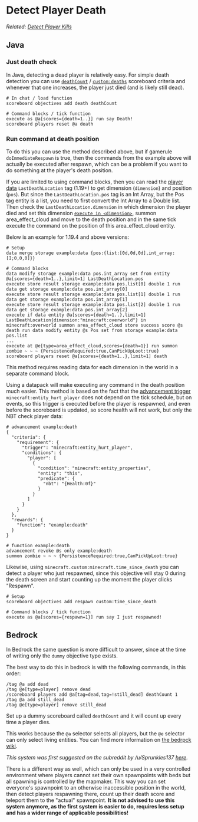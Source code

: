 # Detect Player Death

_Related: [Detect Player Kills](/wiki/questions/playerkills)_

## Java

### Just death check

In Java, detecting a dead player is relatively easy. For simple death detection you can use [`deathCount`](https://minecraft.wiki/w/Scoreboard#Single_criteria) / [`custom:deaths`](https://minecraft.wiki/w/Statistics#List_of_custom_statistic_names) scoreboard criteria and whenever that one increases, the player just died (and is likely still dead).

    # In chat / load function
    scoreboard objectives add death deathCount
    
    # Command blocks / tick function
    execute as @a[scores={death=1..}] run say Death!
    scoreboard players reset @a death

### Run command at death position

To do this you can use the method described above, but if gamerule `doImmediateRespawn` is true, then the commands from the example above will actually be executed after respawn, which can be a problem if you want to do something at the player's death position.

If you are limited to using command blocks, then you can read the [player data](https://minecraft.wiki/w/Player.dat_format) `LastDeathLocation` tag (1.19+) to get dimension (`dimension`) and position (`pos`). But since the `LastDeathLocation.pos` tag is an Int Array, but the Pos tag entity is a list, you need to first convert the Int Array to a Double list. Then check the `LastDeathLocation.dimension` in which dimension the player died and set this dimension [`execute in <dimension>`](https://minecraft.wiki/w/Commands/execute#in), summon area_effect_cloud and move to the death position and in the same tick execute the command on the position of this area_effect_cloud entity.

Below is an example for 1.19.4 and above versions:

    # Setup
    data merge storage example:data {pos:{list:[0d,0d,0d],int_array:[I;0,0,0]}}

    # Command blocks
    data modify storage example:data pos.int_array set from entity @a[scores={death=1..},limit=1] LastDeathLocation.pos
    execute store result storage example:data pos.list[0] double 1 run data get storage example:data pos.int_array[0]
    execute store result storage example:data pos.list[1] double 1 run data get storage example:data pos.int_array[1]
    execute store result storage example:data pos.list[2] double 1 run data get storage example:data pos.int_array[2]
    execute if data entity @a[scores={death=1..},limit=1] LastDeathLocation{dimension:"minecraft:overworld"} in minecraft:overworld summon area_effect_cloud store success score @s death run data modify entity @s Pos set from storage example:data pos.list
    ...
    execute at @e[type=area_effect_cloud,scores={death=1}] run summon zombie ~ ~ ~ {PersistenceRequired:true,CanPickUpLoot:true}
    scoreboard players reset @a[scores={death=1..},limit=1] death

This method requires reading data for each dimension in the world in a separate command block.

Using a datapack will make executing any command in the death position much easier. This method is based on the fact that the [advancement trigger](https://minecraft.wiki/w/Advancement/JSON_format) `minecraft:entity_hurt_player` does not depend on the tick schedule, but on events, so this trigger is executed before the player is respawned, and even before the scoreboard is updated, so score health will not work, but only the NBT check player data:

    # advancement example:death
    {
      "criteria": {
        "requirement": {
          "trigger": "minecraft:entity_hurt_player",
          "conditions": {
            "player": [
              {
                "condition": "minecraft:entity_properties",
                "entity": "this",
                "predicate": {
                  "nbt": "{Health:0f}"
                }
              }
            ]
          }
        }
      },
      "rewards": {
        "function": "example:death"
      }
    }
    
    # function example:death
    advancement revoke @s only example:death
    summon zombie ~ ~ ~ {PersistenceRequired:true,CanPickUpLoot:true}

Likewise, using `minecraft.custom:minecraft.time_since_death` you can detect a player who just respawned, since this objective will stay 0 during the death screen and start counting up the moment the player clicks "Respawn".

    # Setup
    scoreboard objectives add respawn custom:time_since_death
    
    # Command blocks / tick function
    execute as @a[scores={respawn=1}] run say I just respawned!

## Bedrock

In Bedrock the same question is more difficult to answer, since at the time of writing only the `dummy` objective type exists.

The best way to do this in bedrock is with the following commands, in this order:

    /tag @a add dead
    /tag @e[type=player] remove dead
    /scoreboard players add @a[tag=dead,tag=!still_dead] deathCount 1
    /tag @a add still_dead
    /tag @e[type=player] remove still_dead

Set up a dummy scoreboard called `deathCount` and it will count up every time a player dies.  

This works because the `@a` selector selects all players, but the `@e` selector can only select living entities. You can find more information on [the bedrpck wiki](https://wiki.bedrock.dev/commands/on-player-death.html#top).

_This system was first suggested on the subreddit by /u/Sprunkles137 [here](https://old.reddit.com/r/MinecraftCommands/comments/g5b4n8/challenge_1/fo3p5p0/)._

There is a different way as well, which can only be used in a very controlled environment where players cannot set their own spawnpoints with beds but all spawning is controlled by the mapmaker. This way you can set everyone's spawnpoint to an otherwise inaccessible position in the world, then detect players respawning there, count up their death score and teleport them to the "actual" spawnpoint. **It is not advised to use this system anymore, as the first system is easier to do, requires less setup and has a wider range of applicable possibilities!**
